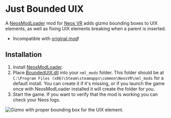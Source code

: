 Just Bounded UIX
===========

A [NeosModLoader](https://github.com/zkxs/NeosModLoader) mod for [Neos VR](https://neos.com/) adds gizmo bounding boxes to UIX elements,
as well as fixing UIX elements breaking when a parent is inserted.

- Incompatible with [original mod](https://github.com/Banane9/NeosBoundedUIX/)!

## Installation
1. Install [NeosModLoader](https://github.com/zkxs/NeosModLoader).
2. Place [BoundedUIX.dll](https://github.com/art0007i/JustBoundedUIX/releases/latest/download/BoundedUIX.dll) into your `nml_mods` folder. This folder should be at `C:\Program Files (x86)\Steam\steamapps\common\NeosVR\nml_mods` for a default install. You can create it if it's missing, or if you launch the game once with NeosModLoader installed it will create the folder for you.
3. Start the game. If you want to verify that the mod is working you can check your Neos logs.

![Gizmo with proper bounding box for the UIX element.](https://user-images.githubusercontent.com/2124570/206605288-0d2e374e-9aa9-4839-94e0-1e4ae3d15736.png)

